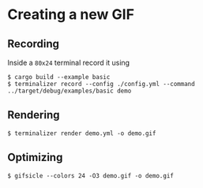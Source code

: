 # Creating a new GIF

## Recording

Inside a `80x24` terminal record it using

```
$ cargo build --example basic
$ terminalizer record --config ./config.yml --command ../target/debug/examples/basic demo
```

## Rendering

```
$ terminalizer render demo.yml -o demo.gif
```

## Optimizing

```
$ gifsicle --colors 24 -O3 demo.gif -o demo.gif
```
